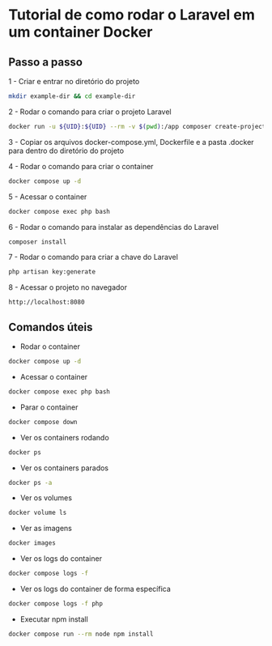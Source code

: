 # Tutorial de como rodar o Laravel em um container Docker

## Passo a passo

1 - Criar e entrar no diretório do projeto

```bash
mkdir example-dir && cd example-dir
```

2 - Rodar o comando para criar o projeto Laravel

```bash
docker run -u ${UID}:${UID} --rm -v $(pwd):/app composer create-project --prefer-dist laravel/laravel .
```

3 - Copiar os arquivos docker-compose.yml, Dockerfile e a pasta .docker para dentro do diretório do projeto

4 - Rodar o comando para criar o container

```bash
docker compose up -d
```

5 - Acessar o container

```bash
docker compose exec php bash
```

6 - Rodar o comando para instalar as dependências do Laravel

```bash
composer install
```

7 - Rodar o comando para criar a chave do Laravel

```bash
php artisan key:generate
```

8 - Acessar o projeto no navegador

```
http://localhost:8080
```

## Comandos úteis

- Rodar o container

```bash
docker compose up -d
```

- Acessar o container

```bash
docker compose exec php bash
```

- Parar o container

```bash
docker compose down
```

- Ver os containers rodando

```bash
docker ps
```

- Ver os containers parados

```bash
docker ps -a
```

- Ver os volumes

```bash
docker volume ls
```

- Ver as imagens

```bash
docker images
```

- Ver os logs do container

```bash
docker compose logs -f
```

- Ver os logs do container de forma específica

```bash
docker compose logs -f php
```

- Executar npm install

```bash
docker compose run --rm node npm install
```
